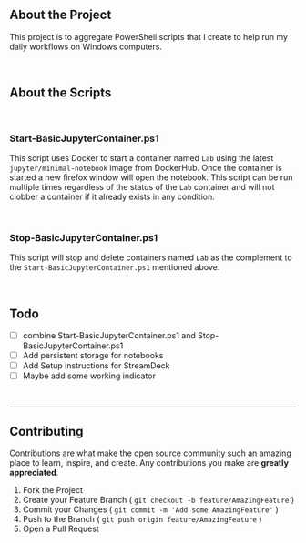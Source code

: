
<!-- TABLE OF CONTENTS -->

## About the Project
This project is to aggregate PowerShell scripts that I create to help run my daily workflows on Windows computers.

</br>

## About the Scripts
</br>  

### **Start-BasicJupyterContainer.ps1**  
  
This script uses Docker to start a container named `Lab` using the latest `jupyter/minimal-notebook` image from DockerHub. Once the container is started a new firefox window will open the notebook. This script can be run multiple times regardless of the status of the `Lab` container and will not clobber a container if it already exists in any condition.

</br>  

### **Stop-BasicJupyterContainer.ps1**  
  
This script will stop and delete containers named `Lab` as the complement to the `Start-BasicJupyterContainer.ps1` mentioned above.

</br>  

## Todo
- [ ] combine Start-BasicJupyterContainer.ps1 and Stop-BasicJupyterContainer.ps1
- [ ] Add persistent storage for notebooks
- [ ] Add Setup instructions for StreamDeck
- [ ] Maybe add some working indicator

</br>

---
## Contributing

Contributions are what make the open source community such an amazing place to learn, inspire, and create. Any contributions you make are **greatly appreciated**.

1. Fork the Project
2. Create your Feature Branch ( `git checkout -b feature/AmazingFeature` )
3. Commit your Changes ( `git commit -m 'Add some AmazingFeature'` )
4. Push to the Branch ( `git push origin feature/AmazingFeature` )
5. Open a Pull Request
